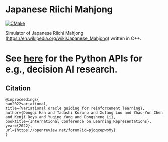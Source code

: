 
# Japanese Riichi Mahjong

[![CMake](https://github.com/Agony5757/mahjong/actions/workflows/cmake.yml/badge.svg?branch=master)](https://github.com/Agony5757/mahjong/actions/workflows/cmake.yml)

Simulator of Japanese Riichi Mahjong (https://en.wikipedia.org/wiki/Japanese_Mahjong) written in C++.


# See [here](https://github.com/Agony5757/mahjong/tree/master/pymahjong) for the Python APIs for e.g., decision AI research.


## Citation
```
@inproceedings{
han2022variational,
title={Variational oracle guiding for reinforcement learning},
author={Dongqi Han and Tadashi Kozuno and Xufang Luo and Zhao-Yun Chen and Kenji Doya and Yuqing Yang and Dongsheng Li},
booktitle={International Conference on Learning Representations},
year={2022},
url={https://openreview.net/forum?id=pjqqxepwoMy}
}
```

